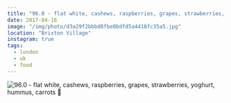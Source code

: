 ```yaml
---
title: "96.0 - flat white, cashews, raspberries, grapes, strawberries, yoghurt, hummus, carrots 🍇"
date: 2017-04-16
image: "/img/photo/d3a29f2bbbd8fbe0bdfd5a4418fc35a5.jpg"
location: "Brixton Village"
instagram: true
tags:
  - london
  - uk
  - food
---
```


![96.0 - flat white, cashews, raspberries, grapes, strawberries, yoghurt, hummus, carrots 🍇](/img/photo/d3a29f2bbbd8fbe0bdfd5a4418fc35a5.jpg)
